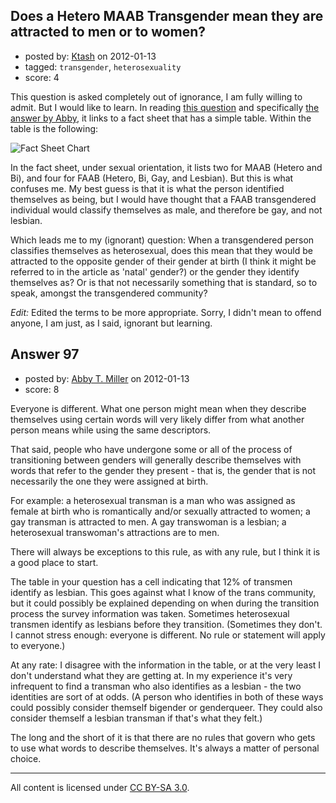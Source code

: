 ## Does a Hetero MAAB Transgender mean they are attracted to men or to women?

- posted by: [Ktash](https://stackexchange.com/users/-1/31-ktash) on 2012-01-13
- tagged: `transgender`, `heterosexuality`
- score: 4

This question is asked completely out of ignorance, I am fully willing to admit. But I would like to learn. In reading [this question][1] and specifically [the answer by Abby][2], it links to a fact sheet that has a simple table. Within the table is the following:

![Fact Sheet Chart][3]

In the fact sheet, under sexual orientation, it lists two for MAAB (Hetero and Bi), and four for FAAB (Hetero, Bi, Gay, and Lesbian). But this is what confuses me. My best guess is that it is what the person identified themselves as being, but I would have thought that a FAAB transgendered individual would classify themselves as male, and therefore be gay, and not lesbian.

Which leads me to my (ignorant) question: When a transgendered person classifies themselves as heterosexual, does this mean that they would be attracted to the opposite gender of their gender at birth (I think it might be referred to in the article as 'natal' gender?) or the gender they identify themselves as? Or is that not necessarily something that is standard, so to speak, amongst the transgendered community?

*Edit:* Edited the terms to be more appropriate. Sorry, I didn't mean to offend anyone, I am just, as I said, ignorant but learning.


  [1]: http://sexuality.stackexchange.com/q/60/31
  [2]: http://sexuality.stackexchange.com/a/71/31
  [3]: http://i.stack.imgur.com/bIDy3.png


## Answer 97

- posted by: [Abby T. Miller](https://stackexchange.com/users/-1/15-abby-t-miller) on 2012-01-13
- score: 8

Everyone is different. What one person might mean when they describe themselves using certain words will very likely differ from what another person means while using the same descriptors. 

That said, people who have undergone some or all of the process of transitioning between genders will generally describe themselves with words that refer to the gender they present - that is, the gender that is not necessarily the one they were assigned at birth. 

For example: a heterosexual transman is a man who was assigned as female at birth who is romantically and/or sexually attracted to women; a gay transman is attracted to men. A gay transwoman is a lesbian; a heterosexual transwoman's attractions are to men. 

There will always be exceptions to this rule, as with any rule, but I think it is a good place to start.

The table in your question has a cell indicating that 12% of transmen identify as lesbian. This goes against what I know of the trans community, but it could possibly be explained depending on when during the transition process the survey information was taken. Sometimes heterosexual transmen identify as lesbians before they transition. (Sometimes they don't. I cannot stress enough: everyone is different. No rule or statement will apply to everyone.)

At any rate: I disagree with the information in the table, or at the very least I don't understand what they are getting at. In my experience it's very infrequent to find a transman who also identifies as a lesbian - the two identities are sort of at odds. (A person who identifies in both of these ways could possibly consider themself bigender or genderqueer. They could also consider themself a lesbian transman if that's what they felt.)

The long and the short of it is that there are no rules that govern who gets to use what words to describe themselves. It's always a matter of personal choice.





---

All content is licensed under [CC BY-SA 3.0](https://creativecommons.org/licenses/by-sa/3.0/).
